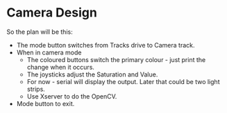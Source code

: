 # Camera Design

So the plan will be this:
* The mode button  switches from Tracks drive to Camera track.
* When in camera mode
    * The coloured buttons switch the primary colour - just print the change when it occurs.
    * The joysticks adjust the Saturation and Value.
    * For now - serial will display the output. Later that could be two light strips.
    * Use Xserver to do the OpenCV.
* Mode button to exit.

